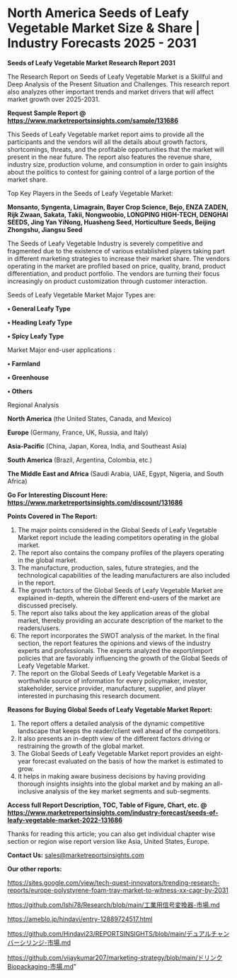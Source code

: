 # North America Seeds of Leafy Vegetable Market Size & Share | Industry Forecasts 2025 - 2031

<strong>Seeds of Leafy Vegetable Market Research Report 2031</strong>

The Research Report on Seeds of Leafy Vegetable Market is a Skillful and Deep Analysis of the Present Situation and Challenges. This research report also analyzes other important trends and market drivers that will affect market growth over 2025-2031.

<strong>Request Sample Report @ <a href=https://www.marketreportsinsights.com/sample/131686>https://www.marketreportsinsights.com/sample/131686</a></strong>

This Seeds of Leafy Vegetable market report aims to provide all the participants and the vendors will all the details about growth factors, shortcomings, threats, and the profitable opportunities that the market will present in the near future. The report also features the revenue share, industry size, production volume, and consumption in order to gain insights about the politics to contest for gaining control of a large portion of the market share.

Top Key Players in the Seeds of Leafy Vegetable Market:

<strong>Monsanto, Syngenta, Limagrain, Bayer Crop Science, Bejo, ENZA ZADEN, Rijk Zwaan, Sakata, Takii, Nongwoobio, LONGPING HIGH-TECH, DENGHAI SEEDS, Jing Yan YiNong, Huasheng Seed, Horticulture Seeds, Beijing Zhongshu, Jiangsu Seed</strong>

The Seeds of Leafy Vegetable Industry is severely competitive and fragmented due to the existence of various established players taking part in different marketing strategies to increase their market share. The vendors operating in the market are profiled based on price, quality, brand, product differentiation, and product portfolio. The vendors are turning their focus increasingly on product customization through customer interaction.

Seeds of Leafy Vegetable Market Major Types are:

<strong>• General Leafy Type

• Heading Leafy Type

• Spicy Leafy Type</strong>

Market Major end-user applications :

<strong>• Farmland

• Greenhouse

• Others</strong>

Regional Analysis

</u><strong><b>North America</b></strong> (the United States, Canada, and Mexico)

<strong><b>Europe </b></strong>(Germany, France, UK, Russia, and Italy)

<strong><b>Asia-Pacific</b></strong> (China, Japan, Korea, India, and Southeast Asia)

<strong><b>South America</b></strong> (Brazil, Argentina, Colombia, etc.)

<strong><b>The Middle East and Africa</b></strong> (Saudi Arabia, UAE, Egypt, Nigeria, and South Africa)

<strong>Go For Interesting Discount Here: <a href=https://www.marketreportsinsights.com/discount/131686>https://www.marketreportsinsights.com/discount/131686</a></strong>

<strong>Points Covered in The Report:</strong>
<ol>
  <li>The major points considered in the Global Seeds of Leafy Vegetable Market report include the leading competitors operating in the global market.</li>
  <li>The report also contains the company profiles of the players operating in the global market.</li>
  <li>The manufacture, production, sales, future strategies, and the technological capabilities of the leading manufacturers are also included in the report.</li>
  <li>The growth factors of the Global Seeds of Leafy Vegetable Market are explained in-depth, wherein the different end-users of the market are discussed precisely.</li>
  <li>The report also talks about the key application areas of the global market, thereby providing an accurate description of the market to the readers/users.</li>
  <li>The report incorporates the SWOT analysis of the market. In the final section, the report features the opinions and views of the industry experts and professionals. The experts analyzed the export/import policies that are favorably influencing the growth of the Global Seeds of Leafy Vegetable Market.</li>
  <li>The report on the Global Seeds of Leafy Vegetable Market is a worthwhile source of information for every policymaker, investor, stakeholder, service provider, manufacturer, supplier, and player interested in purchasing this research document.</li>
</ol>
<strong>Reasons for Buying Global Seeds of Leafy Vegetable Market Report:</strong>

<ol>
  <li>The report offers a detailed analysis of the dynamic competitive landscape that keeps the reader/client well ahead of the competitors.</li>
  <li>It also presents an in-depth view of the different factors driving or restraining the growth of the global market.</li>
  <li>The Global Seeds of Leafy Vegetable Market report provides an eight-year forecast evaluated on the basis of how the market is estimated to grow.</li>
  <li>It helps in making aware business decisions by having providing thorough insights insights into the global market and by making an all-inclusive analysis of the key market segments and sub-segments.</li>
</ol>
<strong>Access full Report Description, TOC, Table of Figure, Chart, etc. @ <a href=https://www.marketreportsinsights.com/industry-forecast/seeds-of-leafy-vegetable-market-2022-131686>https://www.marketreportsinsights.com/industry-forecast/seeds-of-leafy-vegetable-market-2022-131686</a></strong>


Thanks for reading this article; you can also get individual chapter wise section or region wise report version like Asia, United States, Europe.

<strong>Contact Us:</strong>
sales@marketreportsinsights.com

<strong>Our other reports:</strong>

<a href=https://sites.google.com/view/tech-quest-innovators/trending-research-reports/europe-polystyrene-foam-tray-market-to-witness-xx-cagr-by-2031>https://sites.google.com/view/tech-quest-innovators/trending-research-reports/europe-polystyrene-foam-tray-market-to-witness-xx-cagr-by-2031</a>

<a href=https://github.com/Ishi78/Research/blob/main/工業用信号変換器-市場.md>https://github.com/Ishi78/Research/blob/main/工業用信号変換器-市場.md</a>

<a href=https://ameblo.jp/hindavi/entry-12889724517.html>https://ameblo.jp/hindavi/entry-12889724517.html</a>

<a href=https://github.com/Hindavi23/REPORTSINSIGHTS/blob/main/デュアルチャンバーシリンジ-市場.md>https://github.com/Hindavi23/REPORTSINSIGHTS/blob/main/デュアルチャンバーシリンジ-市場.md</a>

<a href=https://github.com/vijaykumar207/marketing-strategy/blob/main/ドリンクBiopackaging-市場.md>https://github.com/vijaykumar207/marketing-strategy/blob/main/ドリンクBiopackaging-市場.md</a>"
